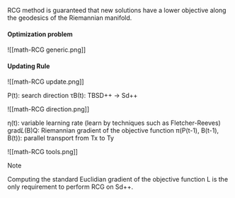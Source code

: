 
RCG method is guaranteed that new solutions have a lower objective along the geodesics of the Riemannian manifold.

#### Optimization problem

![[math-RCG generic.png]]

#### Updating Rule

![[math-RCG update.png]]

P(t): search direction
τΒ(t): TBSD++ -> Sd++

![[math-RCG direction.png]]

η(t): variable learning rate (learn by techniques such as Fletcher-Reeves)
grad*L*(B)Q: Riemannian gradient of the objective function
π(P(t-1), B(t-1), B(t)): parallel transport from Tx to Ty

![[math-RCG tools.png]]

> [!note]
> Computing the standard Euclidian gradient of the objective function L is the only requirement to perform RCG on Sd++.
